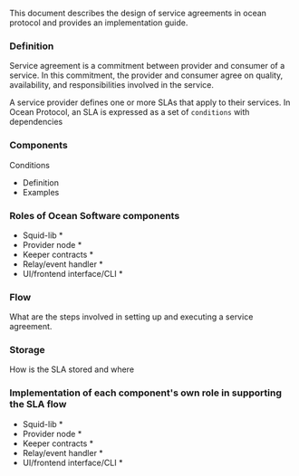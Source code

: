 This document describes the design of service agreements in ocean protocol and provides an implementation guide.


### Definition
Service agreement is a commitment between provider and consumer of a service. In this commitment, the provider and 
consumer agree on quality, availability, and responsibilities involved in the service.

A service provider defines one or more SLAs that apply to their services.
In Ocean Protocol, an SLA is expressed as a set of `conditions` with dependencies

### Components
Conditions
* Definition
* Examples

### Roles of Ocean Software components
* Squid-lib
  *
* Provider node
  *
* Keeper contracts
  *
* Relay/event handler
  *
* UI/frontend interface/CLI
  *

### Flow
What are the steps involved in setting up and executing a service agreement. 

### Storage
How is the SLA stored and where

### Implementation of each component's own role in supporting the SLA flow
* Squid-lib
  *
* Provider node
  *
* Keeper contracts
  *
* Relay/event handler
  *
* UI/frontend interface/CLI
  *

